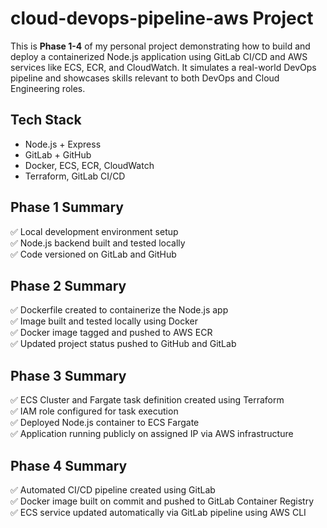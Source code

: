 # cloud-devops-pipeline-aws Project

This is **Phase 1-4** of my personal project demonstrating how to build and deploy a containerized Node.js application using GitLab CI/CD and AWS services like ECS, ECR, and CloudWatch. It simulates a real-world DevOps pipeline and showcases skills relevant to both DevOps and Cloud Engineering roles.

## Tech Stack
- Node.js + Express
- GitLab + GitHub
- Docker, ECS, ECR, CloudWatch
- Terraform, GitLab CI/CD


## Phase 1 Summary
✅ Local development environment setup  
✅ Node.js backend built and tested locally  
✅ Code versioned on GitLab and GitHub

## Phase 2 Summary
✅ Dockerfile created to containerize the Node.js app  
✅ Image built and tested locally using Docker  
✅ Docker image tagged and pushed to AWS ECR  
✅ Updated project status pushed to GitHub and GitLab

## Phase 3 Summary
✅ ECS Cluster and Fargate task definition created using Terraform  
✅ IAM role configured for task execution  
✅ Deployed Node.js container to ECS Fargate  
✅ Application running publicly on assigned IP via AWS infrastructure

## Phase 4 Summary
✅ Automated CI/CD pipeline created using GitLab  
✅ Docker image built on commit and pushed to GitLab Container Registry  
✅ ECS service updated automatically via GitLab pipeline using AWS CLI  


